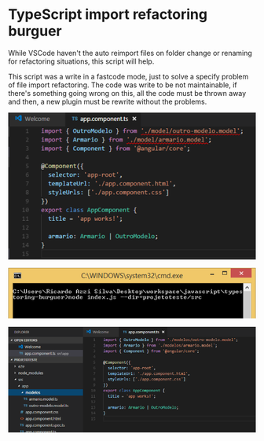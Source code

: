 # TypeScript import refactoring burguer

While VSCode haven't the auto reimport files on folder change or renaming for refactoring situations, this script will help.

This script was a write in a fastcode mode, just to solve a specify problem of file import refactoring. The code was write to be not maintainable, if there's something going wrong on this, all the code must be thrown away and then, a new plugin must be rewrite without the problems.


![](imgs/01.png)


![](imgs/02.png)


![](imgs/03.png)